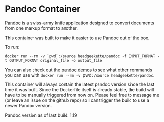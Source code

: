 # Pandoc Container

[Pandoc](http://pandoc.org/) is a swiss-army knife application designed to convert documents from one markup format to another.

This container was built to make it easier to use Pandoc out of the box.

To run:
```
docker run --rm -v `pwd`:/source headgeekette/pandoc -f INPUT_FORMAT -t OUTPUT_FORMAT original_file -o output_file
```
You can also check out the [pandoc demos](http://pandoc.org/demos.html) to see what other commands you can use with `docker run --rm -v `pwd`:/source headgeekette/pandoc`.

This container will always contain the latest pandoc version since the last time it was built. Since the Dockerfile itself is already stable, the build will have to be manually triggered from now on. Please feel free to message me (or leave an issue on the github repo) so I can trigger the build to use a newer Pandoc version.

Pandoc version as of last build: 1.19
